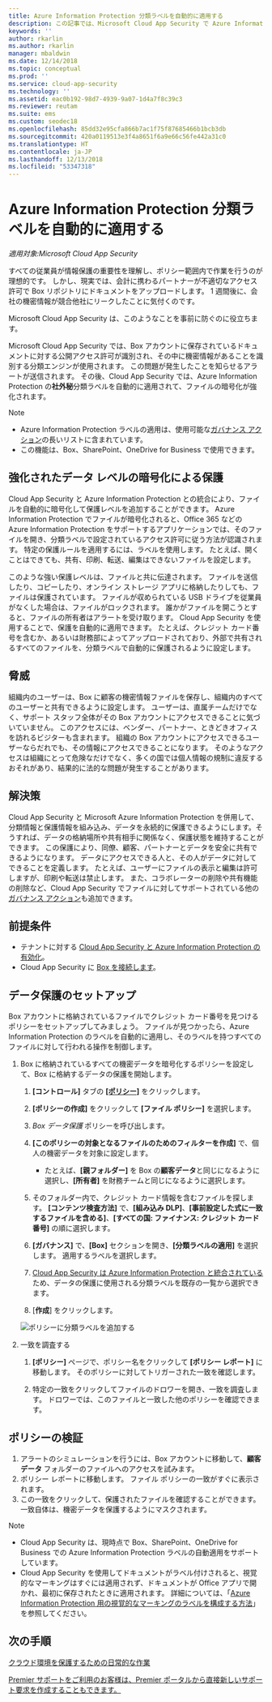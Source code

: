 ```yaml
---
title: Azure Information Protection 分類ラベルを自動的に適用する
description: この記事では、Microsoft Cloud App Security で Azure Information Protection 分類ラベルを自動的に適用する方法について説明します。
keywords: ''
author: rkarlin
ms.author: rkarlin
manager: mbaldwin
ms.date: 12/14/2018
ms.topic: conceptual
ms.prod: ''
ms.service: cloud-app-security
ms.technology: ''
ms.assetid: eac0b192-98d7-4939-9a07-1d4a7f8c39c3
ms.reviewer: reutam
ms.suite: ems
ms.custom: seodec18
ms.openlocfilehash: 85dd32e95cfa866b7ac1f75f87685466b1bcb3db
ms.sourcegitcommit: 420a0119513e3f4a8651f6a9e66c56fe442a31c0
ms.translationtype: HT
ms.contentlocale: ja-JP
ms.lasthandoff: 12/13/2018
ms.locfileid: "53347318"
---
```

# <a name="automatically-apply-azure-information-protection-classification-labels"></a>Azure Information Protection 分類ラベルを自動的に適用する

*適用対象:Microsoft Cloud App Security*

すべての従業員が情報保護の重要性を理解し、ポリシー範囲内で作業を行うのが理想的です。 しかし、現実では、会計に携わるパートナーが不適切なアクセス許可で Box リポジトリにドキュメントをアップロードします。 1 週間後に、会社の機密情報が競合他社にリークしたことに気付くのです。

Microsoft Cloud App Security は、このようなことを事前に防ぐのに役立ちます。

Microsoft Cloud App Security では、Box アカウントに保存されているドキュメントに対する公開アクセス許可が識別され、その中に機密情報があることを識別する分類エンジンが使用されます。 この問題が発生したことを知らせるアラートが送信されます。 その後、Cloud App Security では、Azure Information Protection の**社外秘**分類ラベルを自動的に適用されて、ファイルの暗号化が強化されます。

>[!NOTE]
>
> - Azure Information Protection ラベルの適用は、使用可能な[ガバナンス アクション](governance-actions.md)の長いリストに含まれています。
> - この機能は、Box、SharePoint、OneDrive for Business で使用できます。

## <a name="enhanced-data-level-encryption-protection"></a>強化されたデータ レベルの暗号化による保護

Cloud App Security と Azure Information Protection との統合により、ファイルを自動的に暗号化して保護レベルを追加することができます。 Azure Information Protection でファイルが暗号化されると、Office 365 などの Azure Information Protection をサポートするアプリケーションでは、そのファイルを開き、分類ラベルで設定されているアクセス許可に従う方法が認識されます。 特定の保護ルールを適用するには、ラベルを使用します。 たとえば、開くことはできても、共有、印刷、転送、編集はできないファイルを設定します。

このような強い保護レベルは、ファイルと共に伝達されます。 ファイルを送信したり、コピーしたり、オンライン ストレージ アプリに格納したりしても、ファイルは保護されています。 ファイルが収められている USB ドライブを従業員がなくした場合は、ファイルがロックされます。 誰かがファイルを開こうとすると、ファイルの所有者はアラートを受け取ります。 Cloud App Security を使用することで、保護を自動的に適用できます。 たとえば、クレジット カード番号を含むか、あるいは財務部によってアップロードされており、外部で共有されるすべてのファイルを、分類ラベルで自動的に保護されるように設定します。

## <a name="the-threat"></a>脅威

組織内のユーザーは、Box に顧客の機密情報ファイルを保存し、組織内のすべてのユーザーと共有できるように設定します。 ユーザーは、直属チームだけでなく、サポート スタッフ全体がその Box アカウントにアクセスできることに気づいていません。 このアクセスには、ベンダー、パートナー、ときどきオフィスを訪れるビジターも含まれます。 組織の Box アカウントにアクセスできるユーザーならだれでも、その情報にアクセスできることになります。 そのようなアクセスは組織にとって危険なだけでなく、多くの国では個人情報の規制に違反するおそれがあり、結果的に法的な問題が発生することがあります。

## <a name="the-solution"></a>解決策

Cloud App Security と Microsoft Azure Information Protection を併用して、分類情報と保護情報を組み込み、データを永続的に保護できるようにします。そうすれば、データの格納場所や共有相手に関係なく、保護状態を維持することができます。 この保護により、同僚、顧客、パートナーとデータを安全に共有できるようになります。 データにアクセスできる人と、その人がデータに対してできることを定義します。 たとえば、ユーザーにファイルの表示と編集は許可しますが、印刷や転送は禁止します。 また、コラボレーターの削除や共有機能の削除など、Cloud App Security でファイルに対してサポートされている他の[ガバナンス アクション](governance-actions.md)も追加できます。

## <a name="prerequisites"></a>前提条件

- テナントに対する [Cloud App Security と Azure Information Protection の有効化](azip-integration.md)。
- Cloud App Security に [Box を接続します](connect-box-to-microsoft-cloud-app-security.md)。

## <a name="setting-up-data-protection"></a>データ保護のセットアップ

Box アカウントに格納されているファイルでクレジット カード番号を見つけるポリシーをセットアップしてみましょう。 ファイルが見つかったら、Azure Information Protection のラベルを自動的に適用し、そのラベルを持つすべてのファイルに対して行われる操作を制御します。

1. Box に格納されているすべての機密データを暗号化するポリシーを設定して、Box に格納するデータの保護を開始します。

    1. **[コントロール]** タブの [**[ポリシー]**](control-cloud-apps-with-policies.md) をクリックします。 

    2. **[ポリシーの作成]** をクリックして **[ファイル ポリシー]** を選択します。

    3. *Box データ保護* ポリシーを呼び出します。

    4. **[このポリシーの対象となるファイルのためのフィルターを作成]** で、個人の機密データを対象に設定します。
        - たとえば、**[親フォルダー]** を Box の**顧客データ**と同じになるように選択し、**[所有者]** を財務チームと同じになるように選択します。

    5. そのフォルダー内で、クレジット カード情報を含むファイルを探します。 **[コンテンツ検査方法]** で、**[組み込み DLP]**、**[事前設定した式に一致するファイルを含める]**、**[すべての国: ファイナンス: クレジット カード番号]** の順に選択します。

    6. **[ガバナンス]** で、**[Box]** セクションを開き、**[分類ラベルの適用]** を選択します。 適用するラベルを選択します。

    7. [Cloud App Security は Azure Information Protection と統合されている](azip-integration.md)ため、データの保護に使用される分類ラベルを既存の一覧から選択できます。

    8. [**作成**] をクリックします。 

   ![ポリシーに分類ラベルを追加する](./media/aip-auto-policy.png)

2. 一致を調査する

    1. **[ポリシー]** ページで、ポリシー名をクリックして **[ポリシー レポート]** に移動します。 そのポリシーに対してトリガーされた一致を確認します。

    2. 特定の一致をクリックしてファイルのドロワーを開き、一致を調査します。 ドロワーでは、このファイルと一致した他のポリシーを確認できます。

## <a name="validating-your-policy"></a>ポリシーの検証

1. アラートのシミュレーションを行うには、Box アカウントに移動して、**顧客データ** フォルダーのファイルへのアクセスを試みます。
2. ポリシー レポートに移動します。 ファイル ポリシーの一致がすぐに表示されます。 
3. この一致をクリックして、保護されたファイルを確認することができます。 一致自体は、機密データを保護するようにマスクされます。

>[!NOTE]
>
> - Cloud App Security は、現時点で Box、SharePoint、OneDrive for Business での Azure Information Protection ラベルの自動適用をサポートしています。
> - Cloud App Security を使用してドキュメントがラベル付けされると、視覚的なマーキングはすぐには適用されず、ドキュメントが Office アプリで開かれ、最初に保存されたときに適用されます。 詳細については、「[Azure Information Protection 用の視覚的なマーキングのラベルを構成する方法](https://docs.microsoft.com/information-protection/deploy-use/configure-policy-markings#when-visual-markings-are-applied)」を参照してください。

## <a name="next-steps"></a>次の手順

[クラウド環境を保護するための日常的な作業](daily-activities-to-protect-your-cloud-environment.md)   

[Premier サポートをご利用のお客様は、Premier ポータルから直接新しいサポート要求を作成することもできます。](https://premier.microsoft.com/)  
  
  